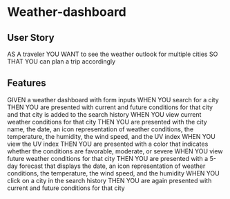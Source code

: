 # Weather-dashboard

## User Story

AS A traveler
YOU WANT to see the weather outlook for multiple cities
SO THAT YOU can plan a trip accordingly


## Features

GIVEN a weather dashboard with form inputs
WHEN YOU search for a city
THEN YOU are presented with current and future conditions for that city and that city is added to the search history
WHEN YOU view current weather conditions for that city
THEN YOU are presented with the city name, the date, an icon representation of weather conditions, the temperature, the humidity, the wind speed, and the UV index
WHEN YOU view the UV index
THEN YOU are presented with a color that indicates whether the conditions are favorable, moderate, or severe
WHEN YOU view future weather conditions for that city
THEN YOU are presented with a 5-day forecast that displays the date, an icon representation of weather conditions, the temperature, the wind speed, and the humidity
WHEN YOU click on a city in the search history
THEN YOU are again presented with current and future conditions for that city
